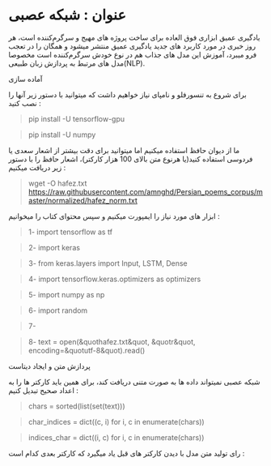 #  عنوان : شبکه عصبی

یادگیری عمیق ابزاری فوق العاده برای ساخت پروژه های مهیج و سرگرم‌کننده است، هر روز خبری در مورد کاربرد های جدید یادگیری عمیق منتشر میشود و همگان را در تعجب فرو میبرد، آموزش این مدل های جذاب هم در نوع خودش سرگرم‌کننده است مخصوصا مدل های مرتبط به پردازش زبان طبیعی(NLP).

آماده سازی

برای شروع به تنسورفلو و نامپای نیاز خواهیم داشت که میتوانید با دستور زیر آنها را نصب کنید :

   >  pip install -U tensorflow-gpu
    
   >  pip install -U numpy

ما از دیوان حافظ استفاده میکنیم اما میتوانید برای دقت بیشتر از اشعار سعدی یا فردوسی استفاده کنید(یا هرنوع متن بالای 100 هزار کارکتر)، اشعار حافظ را با دستور زیر دریافت میکنیم :

>  wget -O hafez.txt https://raw.githubusercontent.com/amnghd/Persian_poems_corpus/master/normalized/hafez_norm.txt

ابزار های مورد نیاز را ایمپورت میکنیم و سپس محتوای کتاب را میخوانیم :

>  1- import tensorflow as tf

>  2- import keras

>  3- from keras.layers import  Input, LSTM, Dense

>  4- import tensorflow.keras.optimizers as optimizers

>  5- import numpy as np

> 6- import random

> 7-

> 8-  text = open(&quothafez.txt&quot, &quotr&quot, encoding=&quotutf-8&quot).read()

پردازش متن و ایجاد دیتاست

شبکه عصبی نمیتواند داده ها به صورت متنی دریافت کند، برای همین باید کارکتر ها را به اعداد صحیح تبدیل کنیم :

>  chars = sorted(list(set(text)))

>  char_indices = dict((c, i) for i, c in enumerate(chars))

>  indices_char = dict((i, c) for i, c in enumerate(chars))

رای تولید متن مدل با دیدن کارکتر های قبل یاد میگیرد که کارکتر بعدی کدام است :




























